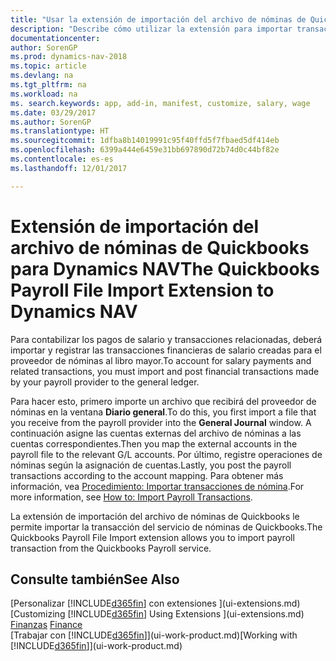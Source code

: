 ```yaml
---
title: "Usar la extensión de importación del archivo de nóminas de Quickbooks"
description: "Describe cómo utilizar la extensión para importar transacciones de salario y nóminas desde el servicio Quickbooks Payroll."
documentationcenter: 
author: SorenGP
ms.prod: dynamics-nav-2018
ms.topic: article
ms.devlang: na
ms.tgt_pltfrm: na
ms.workload: na
ms. search.keywords: app, add-in, manifest, customize, salary, wage
ms.date: 03/29/2017
ms.author: SorenGP
ms.translationtype: HT
ms.sourcegitcommit: 1dfba8b14019991c95f40ffd5f7fbaed5df414eb
ms.openlocfilehash: 6399a444e6459e31bb697890d72b74d0c44bf82e
ms.contentlocale: es-es
ms.lasthandoff: 12/01/2017

---
```

# <a name="the-quickbooks-payroll-file-import-extension-to-dynamics-nav"></a><span data-ttu-id="9bb1e-103">Extensión de importación del archivo de nóminas de Quickbooks para Dynamics NAV</span><span class="sxs-lookup"><span data-stu-id="9bb1e-103">The Quickbooks Payroll File Import Extension to Dynamics NAV</span></span>
<span data-ttu-id="9bb1e-104">Para contabilizar los pagos de salario y transacciones relacionadas, deberá importar y registrar las transacciones financieras de salario creadas para el proveedor de nóminas al libro mayor.</span><span class="sxs-lookup"><span data-stu-id="9bb1e-104">To account for salary payments and related transactions, you must import and post financial transactions made by your payroll provider to the general ledger.</span></span>

<span data-ttu-id="9bb1e-105">Para hacer esto, primero importe un archivo que recibirá del proveedor de nóminas en la ventana **Diario general**.</span><span class="sxs-lookup"><span data-stu-id="9bb1e-105">To do this, you first import a file that you receive from the payroll provider into the **General Journal** window.</span></span> <span data-ttu-id="9bb1e-106">A continuación asigne las cuentas externas del archivo de nóminas a las cuentas correspondientes.</span><span class="sxs-lookup"><span data-stu-id="9bb1e-106">Then you map the external accounts in the payroll file to the relevant G/L accounts.</span></span> <span data-ttu-id="9bb1e-107">Por último, registre operaciones de nóminas según la asignación de cuentas.</span><span class="sxs-lookup"><span data-stu-id="9bb1e-107">Lastly, you post the payroll transactions according to the account mapping.</span></span> <span data-ttu-id="9bb1e-108">Para obtener más información, vea [Procedimiento: Importar transacciones de nómina](finance-how-import-payroll-transactions.md).</span><span class="sxs-lookup"><span data-stu-id="9bb1e-108">For more information, see [How to: Import Payroll Transactions](finance-how-import-payroll-transactions.md).</span></span>

<span data-ttu-id="9bb1e-109">La extensión de importación del archivo de nóminas de Quickbooks le permite importar la transacción del servicio de nóminas de Quickbooks.</span><span class="sxs-lookup"><span data-stu-id="9bb1e-109">The Quickbooks Payroll File Import extension allows you to import payroll transaction from the Quickbooks Payroll service.</span></span>

## <a name="see-also"></a><span data-ttu-id="9bb1e-110">Consulte también</span><span class="sxs-lookup"><span data-stu-id="9bb1e-110">See Also</span></span>
<span data-ttu-id="9bb1e-111">[Personalizar [!INCLUDE[d365fin](includes/d365fin_md.md)] con extensiones ](ui-extensions.md)  </span><span class="sxs-lookup"><span data-stu-id="9bb1e-111">[Customizing [!INCLUDE[d365fin](includes/d365fin_md.md)] Using Extensions ](ui-extensions.md)  </span></span>  
<span data-ttu-id="9bb1e-112">[Finanzas](finance.md)  </span><span class="sxs-lookup"><span data-stu-id="9bb1e-112">[Finance](finance.md)  </span></span>  
<span data-ttu-id="9bb1e-113">[Trabajar con [!INCLUDE[d365fin](includes/d365fin_md.md)]](ui-work-product.md)</span><span class="sxs-lookup"><span data-stu-id="9bb1e-113">[Working with [!INCLUDE[d365fin](includes/d365fin_md.md)]](ui-work-product.md)</span></span>

